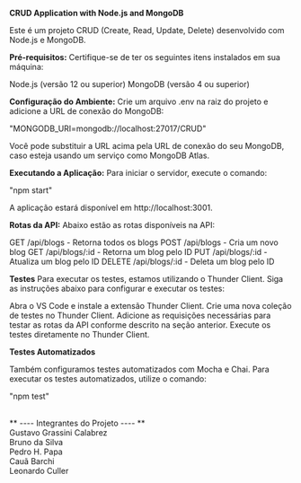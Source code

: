 **CRUD Application with Node.js and MongoDB**

Este é um projeto CRUD (Create, Read, Update, Delete) desenvolvido com Node.js e MongoDB.

**Pré-requisitos:**
Certifique-se de ter os seguintes itens instalados em sua máquina:

Node.js (versão 12 ou superior)
MongoDB (versão 4 ou superior)

**Configuração do Ambiente:**
Crie um arquivo .env na raiz do projeto e adicione a URL de conexão do MongoDB:

"MONGODB_URI=mongodb://localhost:27017/CRUD"

Você pode substituir a URL acima pela URL de conexão do seu MongoDB, caso esteja usando um serviço como MongoDB Atlas.

**Executando a Aplicação:**
Para iniciar o servidor, execute o comando:

"npm start"

A aplicação estará disponível em http://localhost:3001.

**Rotas da API:**
Abaixo estão as rotas disponíveis na API:

GET /api/blogs - Retorna todos os blogs
POST /api/blogs - Cria um novo blog
GET /api/blogs/:id - Retorna um blog pelo ID
PUT /api/blogs/:id - Atualiza um blog pelo ID
DELETE /api/blogs/:id - Deleta um blog pelo ID

**Testes**
Para executar os testes, estamos utilizando o Thunder Client. Siga as instruções abaixo para configurar e executar os testes:

Abra o VS Code e instale a extensão Thunder Client.
Crie uma nova coleção de testes no Thunder Client.
Adicione as requisições necessárias para testar as rotas da API conforme descrito na seção anterior.
Execute os testes diretamente no Thunder Client.

**Testes Automatizados**

Também configuramos testes automatizados com Mocha e Chai. Para executar os testes automatizados, utilize o comando:

"npm test"

<br>** ---- Integrantes do Projeto ---- **<br>
Gustavo Grassini Calabrez<br>
Bruno da Silva<br>
Pedro H. Papa<br>
Cauã Barchi<br>
Leonardo Culler<br>

